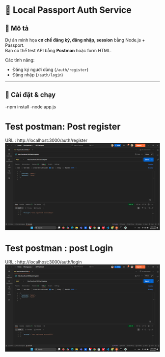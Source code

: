 # 🔑 Local Passport Auth Service

## 📌 Mô tả
Dự án minh họa **cơ chế đăng ký, đăng nhập, session** bằng Node.js + Passport.  
Bạn có thể test API bằng **Postman** hoặc form HTML.

Các tính năng:
- Đăng ký người dùng (`/auth/register`)
- Đăng nhập (`/auth/login`)

---

## 🚀 Cài đặt & chạy
-npm install 
-node app.js
# Test postman: Post register
URL : http://localhost:3000/auth/register
![Postman Test](./public/results/1_passport.png)
# Test postman : post Login
URL : http://localhost:3000/auth/login
![Postman Test](./public/results/1_passport.png)